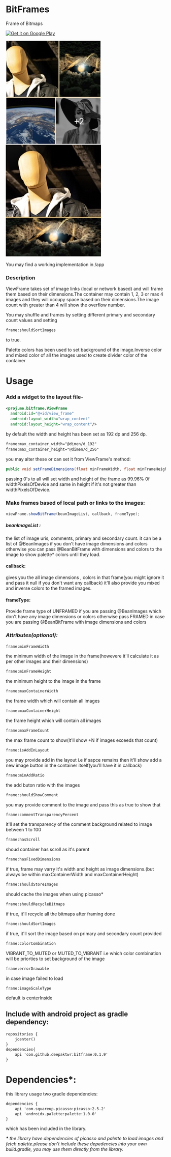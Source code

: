 # BitFrames
Frame of Bitmaps


<a href='https://play.google.com/store/apps/details?id=proj.me.bitframedemo&utm_source=global_co&utm_medium=prtnr&utm_content=Mar2515&utm_campaign=PartBadge&pcampaignid=MKT-Other-global-all-co-prtnr-py-PartBadge-Mar2515-1'><img alt='Get it on Google Play' src='https://play.google.com/intl/en_us/badges/images/generic/en_badge_web_generic.png' width='232' height='90'/></a>







![logo](https://github.com/deepaktwr/BitFrames/blob/master/IMG_3055.jpg)                                                                                                                                   ![logo](https://github.com/deepaktwr/BitFrames/blob/master/IMG_3056.jpg)



You may find a working implementation in /app


### Description
ViewFrame takes set of image links (local or network based) and will frame them based on their dimensions.The container may contain 1, 2, 3 or max 4 images and they will occupy space based on their dimensions.The image count with greater than 4 will show the overflow number.

You may shuffle and frames by setting different primary and secondary count values and setting 
```xml
frame:shouldSortImages
```
to true.

Palette colors has been used to set background of the image.Inverse color and mixed color of all the images used to create divider color of the container


# Usage


### Add a widget to the layout file-

```xml
<proj.me.bitframe.ViewFrame
  android:id="@+id/view_frame"
  android:layout_width="wrap_content"
  android:layout_height="wrap_content"/>
```


by default the width and height has been set as 192 dp and 256 dp.

```xml
frame:max_container_width="@dimen/d_192"
frame:max_container_height="@dimen/d_256"
```
you may alter these or can set it from ViewFrame's method:

```java
public void setFrameDimensions(float minFrameWidth, float minFrameHeight, float maxContainerWidth, float maxContainerHeight);
```
passing 0's to all will set width and height of the frame as 99.96% 0f widthPixelsOfDevice and same in height if it's not greater than widthPixelsOfDevice.


### Make frames based of local path or links to the images:

```java
viewFrame.showBitFrame(beanImageList, callback, frameType);
```

##### beanImageList :
the list of image uris, comments, primary and secondary count.
it can be a list of @BeanImages if you don't have image dimensions and colors otherwise you can pass @BeanBitFrame with dimensions and colors to the image to show palette* colors until they load.

#### callback:
gives you the all image dimensions , colors in that frame(you might ignore it and pass it null if you don't want any callback)
it'll also provide you mixed and inverse colors to the framed images.

#### frameType:
Provide frame type of UNFRAMED if you are passing @BeanImages which don't have any image dimensions or colors
otherwise pass FRAMED in case you are passing @BeanBitFrame with image dimensions and colors


### *_Attributes(optional):_*

```xml
frame:minFrameWidth
```
the minimum width of the image in the frame(howevere it'll calculate it as per other images and their dimensions)

```xml
frame:minFrameHeight
```
the minimum height to the image in the frame

```xml
frame:maxContainerWidth
```
the frame width which will contain all images

```xml
frame:maxContainerHeight
```
the frame height which will contain all images

```xml
frame:maxFrameCount
```
the max frame count to show(it'll show +N if images exceeds that count)

```xml
frame:isAddInLayout
```
you may provide add in the layout i.e if sapce remains then it'll show add a new image button in the container itself(you'll have it in callback)

```xml
frame:minAddRatio
```
the add buton ratio with the images

```xml
frame:shouldShowComment
```
you may provide comment to the image and pass this as true to show that

```xml
frame:commentTransparencyPercent
```
it'll set the transparency of the comment background related to image between 1 to 100

```xml
frame:hasScroll
```
shoud container has scroll as it's parent

```xml
frame:hasFixedDimensions
```
if true, frame may varry it's width and height as image dimensions.(but always be within maxContainerWidth and maxContainerHeight)

```xml
frame:shouldStoreImages
```
should cache the images when using picasso*

```xml
frame:shouldRecycleBitmaps
```
if true, it'll recycle all the bitmaps after framing done

```xml
frame:shouldSortImages
```
if true, it'll sort the image based on primary and secondary count provided

```xml
frame:colorCombination
```
VIBRANT_TO_MUTED or MUTED_TO_VIBRANT i.e which color combination will be priorties to set background of the image

```xml
frame:errorDrawable
```
in case image failed to load

```xml
frame:imageScaleType
```
default is centerInside





## Include with android project as gradle dependency:

```code
repositories {
    jcenter()
}
dependencies{
    api 'com.github.deepaktwr:bitframe:0.1.9'
}
```




# Dependencies*:

this library usage two gradle dependencies:
```code
dependencies {
    api 'com.squareup.picasso:picasso:2.5.2'
    api 'androidx.palette:palette:1.0.0'
}
```

which has been included in the library.

**_*_** *_the library have dependencies of picasso and palette to load images and fetch palette.please don't include these depedencies into your own build.gradle, you may use them directly from the library._*
